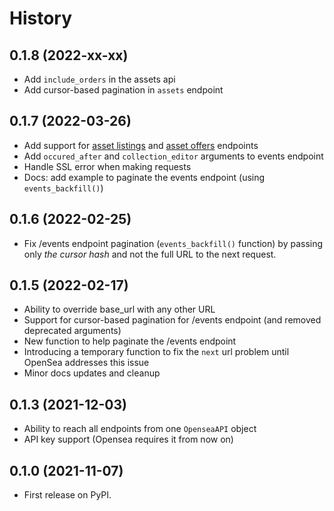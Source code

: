 # History

## 0.1.8 (2022-xx-xx)
* Add `include_orders` in the assets api 
* Add cursor-based pagination in `assets` endpoint

## 0.1.7 (2022-03-26)
* Add support for [asset listings](https://docs.opensea.io/reference/asset-listings)
    and [asset offers](https://docs.opensea.io/reference/asset-offers) endpoints
* Add `occured_after` and `collection_editor` arguments to events endpoint
* Handle SSL error when making requests
* Docs: add example to paginate the events endpoint (using `events_backfill()`)

## 0.1.6 (2022-02-25)
* Fix /events endpoint pagination (`events_backfill()` function) by
passing only *the cursor hash* and not the full URL to the next request.

## 0.1.5 (2022-02-17)

* Ability to override base_url with any other URL
* Support for cursor-based pagination for /events endpoint (and removed deprecated arguments)
* New function to help paginate the /events endpoint
* Introducing a temporary function to fix the `next` url problem until OpenSea addresses this issue
* Minor docs updates and cleanup


## 0.1.3 (2021-12-03)

* Ability to reach all endpoints from one `OpenseaAPI` object
* API key support (Opensea requires it from now on)

## 0.1.0 (2021-11-07)

* First release on PyPI.
